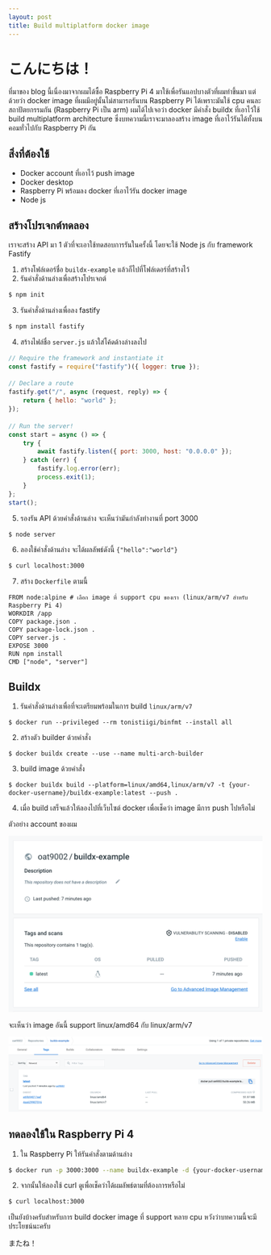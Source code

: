 ```yaml
---
layout: post
title: Build multiplatform docker image
---
```


# こんにちは！

ที่มาของ blog นี้เนื่องมาจากผมได้ซื้อ Raspberry Pi 4 มาใช้เพื่อรันแอปบางตัวที่ผมทำขึ้นมา แต่ด้วยว่า docker image ที่ผมมีอยู่นั้นไม่สามารถรันบน Raspberry Pi ได้เพราะมันใช้ cpu คนละสถาปัตยกรรมกัน (Raspberry Pi เป็น arm) ผมได้ไปเจอว่า docker มีคำสั่ง buildx ที่เอาไว้ใช้ build multiplatform architecture ซึ่งบทความนี้เราจะมาลองสร้าง image ที่เอาไว้รันได้ทั้งบนคอมทั่วไปกับ Raspberry Pi กัน

## สิ่งที่ต้องใช้

-   Docker account ที่เอาไว้ push image
-   Docker desktop
-   Raspberry Pi พร้อมลง docker ที่เอาไว้รัน docker image
-   Node js

## สร้างโปรเจกต์ทดลอง

เราจะสร้าง API มา 1 ตัวที่จะเอาใช้ทดสอบการรันในครั้งนี้ โดยจะใช้ Node js กับ framework Fastify

1. สร้างโฟล์เดอร์ชื่อ `buildx-example` แล้วก็ไปที่โฟล์เดอร์ที่สร้างไว้
2. รันคำสั่งด้านล่างเพื่อสร้างโปรเจกต์

```bash
$ npm init
```

3. รันคำสั่งด้านล่างเพื่อลง fastify

```bash
$ npm install fastify
```

4. สร้างไฟล์ชื่อ `server.js` แล้วใส่โค้ดด้างล่างลงไป

```js
// Require the framework and instantiate it
const fastify = require("fastify")({ logger: true });

// Declare a route
fastify.get("/", async (request, reply) => {
    return { hello: "world" };
});

// Run the server!
const start = async () => {
    try {
        await fastify.listen({ port: 3000, host: "0.0.0.0" });
    } catch (err) {
        fastify.log.error(err);
        process.exit(1);
    }
};
start();
```

5. รองรัน API ด้วยคำสั่งด้านล่าง จะเห็นว่ามันกำลังทำงานที่ port 3000

```bash
$ node server
```

6. ลองใช้คำสั่งด้านล่าง จะได้ผลลัพธ์ดังนี้ `{"hello":"world"}`

```bash
$ curl localhost:3000
```

7. สร้าง `Dockerfile` ตามนี้

```docker
FROM node:alpine # เลือก image ที่ support cpu ของเรา (linux/arm/v7 สำหรับ Raspberry Pi 4)
WORKDIR /app
COPY package.json .
COPY package-lock.json .
COPY server.js .
EXPOSE 3000
RUN npm install
CMD ["node", "server"]
```

## Buildx

1. รันคำสั่งด้านล่างเพื่อที่จะเตรียมพร้อมในการ build `linux/arm/v7`

```
$ docker run --privileged --rm tonistiigi/binfmt --install all
```

2. สร้างตัว builder ด้วยคำสั่ง

```
$ docker buildx create --use --name multi-arch-builder
```

3. build image ด้วยคำสั่ง

```
$ docker buildx build --platform=linux/amd64,linux/arm/v7 -t {your-docker-username}/buildx-example:latest --push .
```

4. เมื่อ build เสร็จแล้วให้ลองไปที่เว็บไซต์ docker เพื่อเช็คว่า image มีการ push ไปหรือไม่

ตัวอย่าง account ของผม

![repo-home](/assets/docker-buildx/buildx-home.png)

จะเห็นว่า image อันนี้ support linux/amd64 กับ linux/arm/v7

![repo-tag](/assets/docker-buildx/buildx-tag.png)

## ทดลองใช้ใน Raspberry Pi 4

1. ใน Raspberry Pi ให้รันคำสั่งตามด้านล่าง

```bash
$ docker run -p 3000:3000 --name buildx-example -d {your-docker-username}/buildx-example:latest
```

2. จากนั้นให้ลองใช้ curl ดูเพื่อเช็คว่าได้ผมลัพธ์ตามที่ต้องการหรือไม่

```bash
$ curl localhost:3000
```

เป็นยังบ้างครับสำหรับการ build docker image ที่ support หลาย cpu หวังว่าบทความนี้จะมีประโยชน์นะครับ

またね！